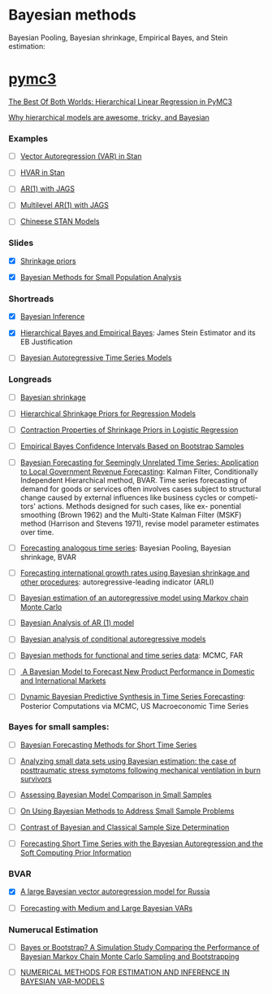 # Bayesian methods

Bayesian Pooling, Bayesian shrinkage, Empirical Bayes, and Stein estimation:

# [pymc3](https://github.com/pymc-devs/pymc3)

[The Best Of Both Worlds: Hierarchical Linear Regression in PyMC3](https://twiecki.github.io/blog/2014/03/17/bayesian-glms-3/)

[Why hierarchical models are awesome, tricky, and Bayesian](https://twiecki.github.io/blog/2017/02/08/bayesian-hierchical-non-centered/)


### Examples

- [ ] [Vector Autoregression (VAR) in Stan](https://groups.google.com/forum/#!topic/stan-users/8RerHVzxjUQ)

- [ ] [HVAR in Stan](https://rpubs.com/jimsavage/hierarchical_var)

- [ ] [AR(1) with JAGS](https://nwfsc-timeseries.github.io/atsa-labs/sec-jags-ar1.html)

- [ ] [Multilevel AR(1) with JAGS](https://stats.stackexchange.com/questions/233645/jags-code-for-multilevel-model-with-ar1-autoregression-does-this-look-okay)

- [ ] [Chineese STAN Models](http://ill-identified.hatenablog.com/entry/2016/02/14/205311)

### Slides

- [x] [Shrinkage priors](http://www.jarad.me/courses/stat615/slides/Hierarchical/Hierarchical1.pdf)


- [x] [Bayesian Methods for Small Population Analysis](https://sites.nationalacademies.org/cs/groups/dbassesite/documents/webpage/dbasse_184766.pdf)




### Shortreads


- [x] [Bayesian Inference](http://pages.stat.wisc.edu/~larget/stat302/bayes.pdf)

- [x] [Hierarchical Bayes and Empirical Bayes](https://www2.isye.gatech.edu/~brani/isyebayes/bank/handout8.pdf): James Stein Estimator and its EB Justification


- [ ] [Bayesian Autoregressive Time Series Models](https://www.michaelchughes.com/blog/probability-basics/autoregressive-time-series-models/)

### Longreads

- [ ] [Bayesian shrinkage](https://arxiv.org/pdf/1212.6088.pdf)


- [ ] [Hierarchical Shrinkage Priors for Regression Models](https://projecteuclid.org/download/pdfview_1/euclid.ba/1453211963)

- [ ] [Contraction Properties of Shrinkage Priors in Logistic Regression](https://www4.stat.ncsu.edu/~sghosal/papers/Shrinkage%20Logistic.pdf)




- [ ] [Empirical Bayes Confidence Intervals Based on Bootstrap Samples](https://www.jstor.org/stable/2288778?seq=1#metadata_info_tab_contents)





- [ ] [Bayesian Forecasting for Seemingly Unrelated Time Series: Application to Local Government Revenue Forecasting](https://www.jstor.org/stable/2632644?seq=1#page_scan_tab_contents):
Kalman Filter,  Conditionally Independent Hierarchical method,  BVAR.  Time series forecasting of demand for goods or services
 often involves cases subject to structural change caused
 by external influences like business cycles or competi-
 tors' actions. Methods designed for such cases, like ex-
 ponential smoothing (Brown 1962) and the Multi-State
 Kalman Filter (MSKF) method (Harrison and Stevens
 1971), revise model parameter estimates over time.


- [ ] [Forecasting analogous time series](http://citeseerx.ist.psu.edu/viewdoc/download?doi=10.1.1.519.6011&rep=rep1&type=pdf): Bayesian Pooling, Bayesian shrinkage, BVAR  

- [ ] [Forecasting international growth rates using Bayesian shrinkage and other procedures](https://www.sciencedirect.com/science/article/pii/0304407689900365): autoregressive-leading indicator (ARLI) 


- [ ] [Bayesian estimation of an autoregressive model using Markov chain Monte Carlo](https://www.sciencedirect.com/science/article/pii/0304407695017445)



- [ ] [Bayesian Analysis of AR (1) model](https://arxiv.org/pdf/1611.08747.pdf)

- [ ] [Bayesian analysis of conditional autoregressive models](https://www.ism.ac.jp/editsec/aism/pdf/10463_2010_Article_298.pdf)

- [ ] [Bayesian methods for functional and time series data](https://higherlogicdownload.s3.amazonaws.com/AMSTAT/7328eb46-c57e-49af-8d4f-0460ca4a6a2c/UploadedImages/Kowal.pdf): MCMC, FAR




- [ ] [ A Bayesian Model to Forecast New Product  Performance in Domestic and International  Markets](https://www.jstor.org/stable/pdf/193212.pdf?refreqid=excelsior%3A6ffa4c175c12f924017d227a9b4194eb)

- [ ] [Dynamic Bayesian Predictive Synthesis in Time Series Forecasting](https://arxiv.org/pdf/1601.07463.pdf): Posterior Computations via MCMC,  US Macroeconomic Time Series



### Bayes for small samples:

- [ ] [Bayesian Forecasting Methods for Short Time Series ](http://allman.rhon.itam.mx/~mendoza/Foresight.pdf)

- [ ] [Analyzing small data sets using Bayesian estimation: the case of posttraumatic stress symptoms following mechanical ventilation in burn survivors](https://www.ncbi.nlm.nih.gov/pmc/articles/PMC4357639/)

- [ ] [Assessing Bayesian Model Comparison in Small Samples](https://www.dallasfed.org/~/media/documents/institute/wpapers/2014/0189.pdf)

- [ ] [On Using Bayesian Methods to Address Small Sample Problems](https://www.tandfonline.com/doi/abs/10.1080/10705511.2016.1186549?src=recsys&journalCode=hsem20)
 
- [ ] [Contrast of Bayesian and Classical Sample Size Determination](https://digitalcommons.wayne.edu/cgi/viewcontent.cgi?article=1982&context=jmasm)

- [ ] [Forecasting Short Time Series with the Bayesian Autoregression and the Soft Computing Prior Information](https://link.springer.com/chapter/10.1007/978-3-319-10765-3_10)


### BVAR

- [x] [A large Bayesian vector autoregression model for Russia ](http://www.cbr.ru/content/document/file/16690/wps_1_e.pdf)

- [ ] [Forecasting with Medium and Large Bayesian VARs](http://ecares.ulb.ac.be/ecaresdocuments/seminars1011/koop.pdf)


### Numerucal Estimation

- [ ] [Bayes or Bootstrap? A Simulation Study Comparing the Performance of Bayesian Markov Chain Monte Carlo Sampling and Bootstrapping](https://academic.oup.com/mbe/article/20/2/255/1003275)


- [ ] [NUMERICAL METHODS FOR ESTIMATION AND INFERENCE IN BAYESIAN VAR-MODELS](https://onlinelibrary.wiley.com/doi/abs/10.1002/(SICI)1099-1255(199703)12:2<99::AID-JAE429>3.0.CO;2-A)

